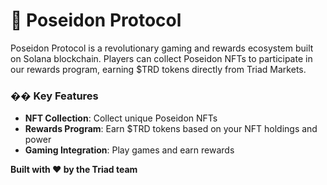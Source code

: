 # 🌊 Poseidon Protocol

Poseidon Protocol is a revolutionary gaming and rewards ecosystem built on Solana blockchain. Players can collect Poseidon NFTs to participate in our rewards program, earning $TRD tokens directly from Triad Markets.

### �� Key Features

- **NFT Collection**: Collect unique Poseidon NFTs
- **Rewards Program**: Earn $TRD tokens based on your NFT holdings and power
- **Gaming Integration**: Play games and earn rewards

**Built with ❤️ by the Triad team**
